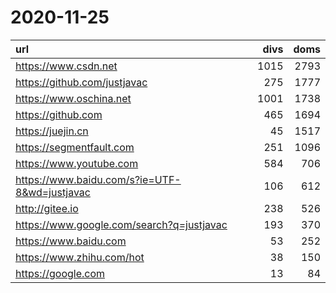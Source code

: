 # 2020-11-25

<!-- BEGIN -->
<!-- 最后更新时间 Wed Nov 25 2020 17:27:51 GMT+0800 (CST) -->
url | divs | doms
:- | -: | -:
https://www.csdn.net | 1015 | 2793
https://github.com/justjavac | 275 | 1777
https://www.oschina.net | 1001 | 1738
https://github.com | 465 | 1694
https://juejin.cn | 45 | 1517
https://segmentfault.com | 251 | 1096
https://www.youtube.com | 584 | 706
https://www.baidu.com/s?ie=UTF-8&wd=justjavac | 106 | 612
http://gitee.io | 238 | 526
https://www.google.com/search?q=justjavac | 193 | 370
https://www.baidu.com | 53 | 252
https://www.zhihu.com/hot | 38 | 150
https://google.com | 13 | 84
<!-- END -->
